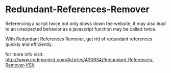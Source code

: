 Redundant-References-Remover
======================================


Referencing a script twice not only slows down the website, it may also lead to an unexpected behavior as a javascript function may be called twice.

With Redundant References Remover, get rid of redundant references quickly and efficiently.

for more info visit:
http://www.codeproject.com/Articles/430934/Redundant-References-Remover-VSX